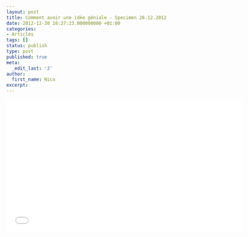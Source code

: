 ```yaml
---
layout: post
title: Comment avoir une idée géniale - Specimen 26.12.2012
date: 2012-12-30 16:27:23.000000000 +01:00
categories:
- Articles
tags: []
status: publish
type: post
published: true
meta:
  _edit_last: '2'
author:
  first_name: Nico
excerpt:
---
```


<p><iframe src='//tp.srgssr.ch/p/srf/embed?urn=urn:rts:video:4536506&start=' allowfullscreen width='624' height='351' frameborder='0' name='Comment avoir une idée géniale'></iframe></p>
